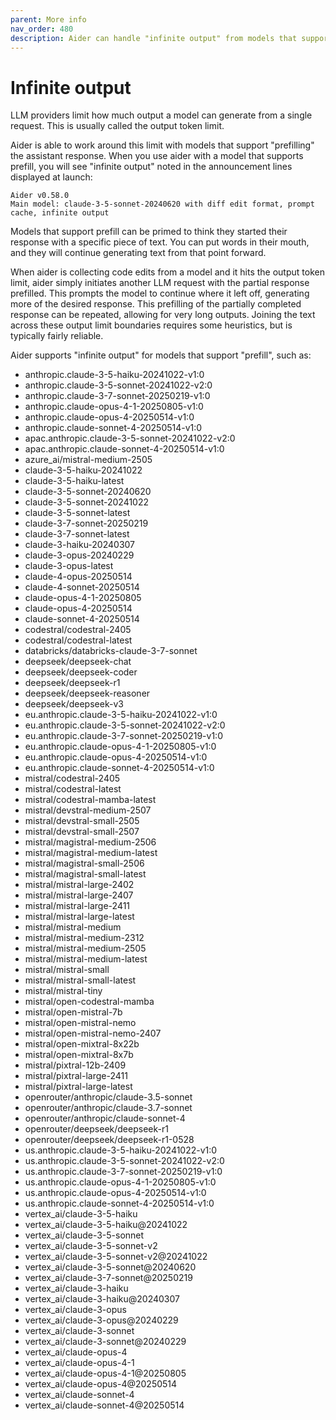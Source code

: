 ```yaml
---
parent: More info
nav_order: 480
description: Aider can handle "infinite output" from models that support prefill.
---
```


# Infinite output

LLM providers limit how much output a model can generate from a single request.
This is usually called the output token limit.

Aider is able to work around this limit with models that support
"prefilling" the assistant response.
When you use aider with a model that supports prefill, you will see
"infinite output" noted in the announcement lines displayed at launch:

```
Aider v0.58.0
Main model: claude-3-5-sonnet-20240620 with diff edit format, prompt cache, infinite output
```

Models that support prefill can be primed to think they started their response
with a specific piece of text.
You can put words in their mouth, and they will continue generating
text from that point forward.

When aider is collecting code edits from a model and
it hits the output token limit,
aider simply initiates another LLM request with the partial
response prefilled.
This prompts the model to continue where it left off,
generating more of the desired response.
This prefilling of the partially completed response can be repeated,
allowing for very long outputs.
Joining the text across these output limit boundaries 
requires some heuristics, but is typically fairly reliable.

Aider supports "infinite output" for models that support "prefill",
such as:

<!--[[[cog
import requests
import json

# Fetch the JSON data
url = "https://raw.githubusercontent.com/BerriAI/litellm/refs/heads/main/model_prices_and_context_window.json"
response = requests.get(url)
data = json.loads(response.text)

# Process the JSON to find models with supports_assistant_prefill=true
prefill_models = [model for model, info in data.items() if info.get('supports_assistant_prefill') == True]

# Generate the list of models
model_list = "\n".join(f"- {model}" for model in sorted(prefill_models))

cog.out(model_list)
]]]-->
- anthropic.claude-3-5-haiku-20241022-v1:0
- anthropic.claude-3-5-sonnet-20241022-v2:0
- anthropic.claude-3-7-sonnet-20250219-v1:0
- anthropic.claude-opus-4-1-20250805-v1:0
- anthropic.claude-opus-4-20250514-v1:0
- anthropic.claude-sonnet-4-20250514-v1:0
- apac.anthropic.claude-3-5-sonnet-20241022-v2:0
- apac.anthropic.claude-sonnet-4-20250514-v1:0
- azure_ai/mistral-medium-2505
- claude-3-5-haiku-20241022
- claude-3-5-haiku-latest
- claude-3-5-sonnet-20240620
- claude-3-5-sonnet-20241022
- claude-3-5-sonnet-latest
- claude-3-7-sonnet-20250219
- claude-3-7-sonnet-latest
- claude-3-haiku-20240307
- claude-3-opus-20240229
- claude-3-opus-latest
- claude-4-opus-20250514
- claude-4-sonnet-20250514
- claude-opus-4-1-20250805
- claude-opus-4-20250514
- claude-sonnet-4-20250514
- codestral/codestral-2405
- codestral/codestral-latest
- databricks/databricks-claude-3-7-sonnet
- deepseek/deepseek-chat
- deepseek/deepseek-coder
- deepseek/deepseek-r1
- deepseek/deepseek-reasoner
- deepseek/deepseek-v3
- eu.anthropic.claude-3-5-haiku-20241022-v1:0
- eu.anthropic.claude-3-5-sonnet-20241022-v2:0
- eu.anthropic.claude-3-7-sonnet-20250219-v1:0
- eu.anthropic.claude-opus-4-1-20250805-v1:0
- eu.anthropic.claude-opus-4-20250514-v1:0
- eu.anthropic.claude-sonnet-4-20250514-v1:0
- mistral/codestral-2405
- mistral/codestral-latest
- mistral/codestral-mamba-latest
- mistral/devstral-medium-2507
- mistral/devstral-small-2505
- mistral/devstral-small-2507
- mistral/magistral-medium-2506
- mistral/magistral-medium-latest
- mistral/magistral-small-2506
- mistral/magistral-small-latest
- mistral/mistral-large-2402
- mistral/mistral-large-2407
- mistral/mistral-large-2411
- mistral/mistral-large-latest
- mistral/mistral-medium
- mistral/mistral-medium-2312
- mistral/mistral-medium-2505
- mistral/mistral-medium-latest
- mistral/mistral-small
- mistral/mistral-small-latest
- mistral/mistral-tiny
- mistral/open-codestral-mamba
- mistral/open-mistral-7b
- mistral/open-mistral-nemo
- mistral/open-mistral-nemo-2407
- mistral/open-mixtral-8x22b
- mistral/open-mixtral-8x7b
- mistral/pixtral-12b-2409
- mistral/pixtral-large-2411
- mistral/pixtral-large-latest
- openrouter/anthropic/claude-3.5-sonnet
- openrouter/anthropic/claude-3.7-sonnet
- openrouter/anthropic/claude-sonnet-4
- openrouter/deepseek/deepseek-r1
- openrouter/deepseek/deepseek-r1-0528
- us.anthropic.claude-3-5-haiku-20241022-v1:0
- us.anthropic.claude-3-5-sonnet-20241022-v2:0
- us.anthropic.claude-3-7-sonnet-20250219-v1:0
- us.anthropic.claude-opus-4-1-20250805-v1:0
- us.anthropic.claude-opus-4-20250514-v1:0
- us.anthropic.claude-sonnet-4-20250514-v1:0
- vertex_ai/claude-3-5-haiku
- vertex_ai/claude-3-5-haiku@20241022
- vertex_ai/claude-3-5-sonnet
- vertex_ai/claude-3-5-sonnet-v2
- vertex_ai/claude-3-5-sonnet-v2@20241022
- vertex_ai/claude-3-5-sonnet@20240620
- vertex_ai/claude-3-7-sonnet@20250219
- vertex_ai/claude-3-haiku
- vertex_ai/claude-3-haiku@20240307
- vertex_ai/claude-3-opus
- vertex_ai/claude-3-opus@20240229
- vertex_ai/claude-3-sonnet
- vertex_ai/claude-3-sonnet@20240229
- vertex_ai/claude-opus-4
- vertex_ai/claude-opus-4-1
- vertex_ai/claude-opus-4-1@20250805
- vertex_ai/claude-opus-4@20250514
- vertex_ai/claude-sonnet-4
- vertex_ai/claude-sonnet-4@20250514
<!--[[[end]]]-->


